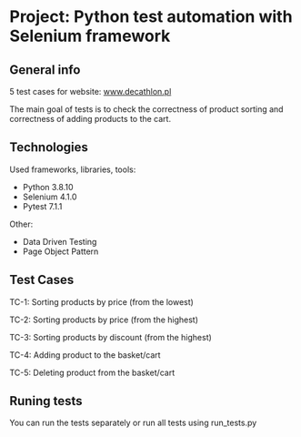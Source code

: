 # Project: Python test automation with Selenium framework

## General info
5 test cases for website: www.decathlon.pl

The main goal of tests is to check the correctness of product sorting and correctness of adding products to the cart.

## Technologies
Used frameworks, libraries, tools:
* Python 3.8.10
* Selenium 4.1.0
* Pytest 7.1.1

Other:
* Data Driven Testing
* Page Object Pattern

## Test Cases
TC-1: Sorting products by price (from the lowest)

TC-2: Sorting products by price (from the highest)

TC-3: Sorting products by discount (from the highest)

TC-4: Adding product to the basket/cart

TC-5: Deleting product from the basket/cart

## Runing tests
You can run the tests separately or run all tests using run_tests.py
